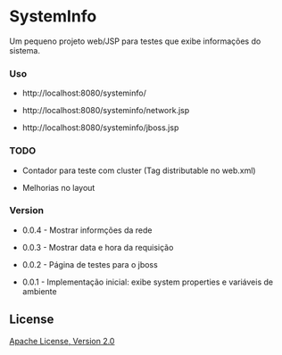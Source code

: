 # SystemInfo
Um pequeno projeto web/JSP para testes que exibe informações do sistema.

### Uso

  - http://localhost:8080/systeminfo/

  - http://localhost:8080/systeminfo/network.jsp

  - http://localhost:8080/systeminfo/jboss.jsp

### TODO

  - Contador para teste com cluster (Tag distributable no web.xml)

  - Melhorias no layout

### Version
  - 0.0.4 - Mostrar informções da rede

  - 0.0.3 - Mostrar data e hora da requisição

  - 0.0.2 - Página de testes para o jboss

  - 0.0.1 - Implementação inicial: exibe system properties e variáveis de ambiente

License
----
[Apache License, Version 2.0](http://www.apache.org/licenses/LICENSE-2.0.html)